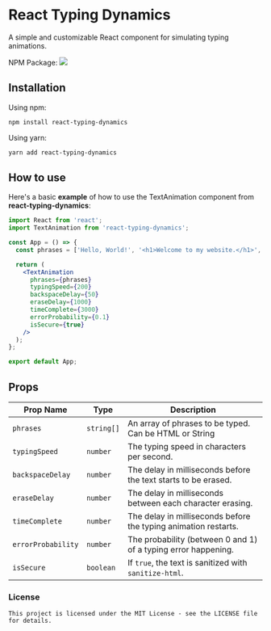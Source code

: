# React Typing Dynamics

A simple and customizable React component for simulating typing animations.

NPM Package: ![](https://www.npmjs.com/package/react-typing-dynamics)

## Installation

Using npm:

```bash
npm install react-typing-dynamics
```

Using yarn:

```bash
yarn add react-typing-dynamics
```

## How to use
Here's a basic **example** of how to use the TextAnimation component from **react-typing-dynamics**:


```jsx
import React from 'react';
import TextAnimation from 'react-typing-dynamics';

const App = () => {
  const phrases = ['Hello, World!', '<h1>Welcome to my website.</h1>', 'Enjoy your stay!'];

  return (
    <TextAnimation
      phrases={phrases}
      typingSpeed={200}
      backspaceDelay={50}
      eraseDelay={1000}
      timeComplete={3000}
      errorProbability={0.1}
      isSecure={true}
    />
  );
};

export default App;

```
## Props
| Prop Name | Type | Description |
| --- | --- | --- |
| `phrases` | `string[]` | An array of phrases to be typed. Can be HTML or String |
| `typingSpeed` | `number` | The typing speed in characters per second. |
| `backspaceDelay` | `number` | The delay in milliseconds before the text starts to be erased. |
| `eraseDelay` | `number` | The delay in milliseconds between each character erasing. |
| `timeComplete` | `number` | The delay in milliseconds before the typing animation restarts. |
| `errorProbability` | `number` | The probability (between 0 and 1) of a typing error happening. |
| `isSecure` | `boolean` | If `true`, the text is sanitized with `sanitize-html`. |

### License
```
This project is licensed under the MIT License - see the LICENSE file for details.
```